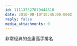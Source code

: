 ```yaml
---
id: 111137527879444810
date: 2010-08-10T18:45:00.000Z
reply: false
media_attachments: 0
---
```


非常经典的金庸高手排名 ​​​​

